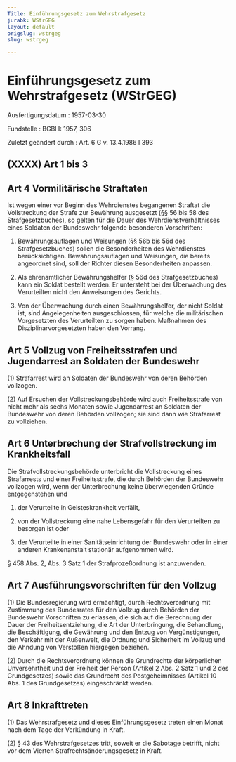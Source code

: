 ```yaml
---
Title: Einführungsgesetz zum Wehrstrafgesetz
jurabk: WStrGEG
layout: default
origslug: wstrgeg
slug: wstrgeg

---
```


# Einführungsgesetz zum Wehrstrafgesetz (WStrGEG)

Ausfertigungsdatum
:   1957-03-30

Fundstelle
:   BGBl I: 1957, 306

Zuletzt geändert durch
:   Art. 6 G v. 13.4.1986 I 393


## (XXXX) Art 1 bis 3



## Art 4 Vormilitärische Straftaten

Ist wegen einer vor Beginn des Wehrdienstes begangenen Straftat die
Vollstreckung der Strafe zur Bewährung ausgesetzt (§§ 56 bis 58 des
Strafgesetzbuches), so gelten für die Dauer des
Wehrdienstverhältnisses eines Soldaten der Bundeswehr folgende
besonderen Vorschriften:

1.  Bewährungsauflagen und Weisungen (§§ 56b bis 56d des
    Strafgesetzbuches) sollen die Besonderheiten des Wehrdienstes
    berücksichtigen. Bewährungsauflagen und Weisungen, die bereits
    angeordnet sind, soll der Richter diesen Besonderheiten anpassen.


2.  Als ehrenamtlicher Bewährungshelfer (§ 56d des Strafgesetzbuches) kann
    ein Soldat bestellt werden. Er untersteht bei der Überwachung des
    Verurteilten nicht den Anweisungen des Gerichts.


3.  Von der Überwachung durch einen Bewährungshelfer, der nicht Soldat
    ist, sind Angelegenheiten ausgeschlossen, für welche die militärischen
    Vorgesetzten des Verurteilten zu sorgen haben. Maßnahmen des
    Disziplinarvorgesetzten haben den Vorrang.





## Art 5 Vollzug von Freiheitsstrafen und Jugendarrest an Soldaten der Bundeswehr

(1) Strafarrest wird an Soldaten der Bundeswehr von deren Behörden
vollzogen.

(2) Auf Ersuchen der Vollstreckungsbehörde wird auch Freiheitsstrafe
von nicht mehr als sechs Monaten sowie Jugendarrest an Soldaten der
Bundeswehr von deren Behörden vollzogen; sie sind dann wie Strafarrest
zu vollziehen.


## Art 6 Unterbrechung der Strafvollstreckung im Krankheitsfall

Die Strafvollstreckungsbehörde unterbricht die Vollstreckung eines
Strafarrests und einer Freiheitsstrafe, die durch Behörden der
Bundeswehr vollzogen wird, wenn der Unterbrechung keine überwiegenden
Gründe entgegenstehen und

1.  der Verurteilte in Geisteskrankheit verfällt,


2.  von der Vollstreckung eine nahe Lebensgefahr für den Verurteilten zu
    besorgen ist oder


3.  der Verurteilte in einer Sanitätseinrichtung der Bundeswehr oder in
    einer anderen Krankenanstalt stationär aufgenommen wird.



§ 458 Abs. 2, Abs. 3 Satz 1 der Strafprozeßordnung ist anzuwenden.


## Art 7 Ausführungsvorschriften für den Vollzug

(1) Die Bundesregierung wird ermächtigt, durch Rechtsverordnung mit
Zustimmung des Bundesrates für den Vollzug durch Behörden der
Bundeswehr Vorschriften zu erlassen, die sich auf die Berechnung der
Dauer der Freiheitsentziehung, die Art der Unterbringung, die
Behandlung, die Beschäftigung, die Gewährung und den Entzug von
Vergünstigungen, den Verkehr mit der Außenwelt, die Ordnung und
Sicherheit im Vollzug und die Ahndung von Verstößen hiergegen
beziehen.

(2) Durch die Rechtsverordnung können die Grundrechte der körperlichen
Unversehrtheit und der Freiheit der Person (Artikel 2 Abs. 2 Satz 1
und 2 des Grundgesetzes) sowie das Grundrecht des Postgeheimnisses
(Artikel 10 Abs. 1 des Grundgesetzes) eingeschränkt werden.


## Art 8 Inkrafttreten

(1) Das Wehrstrafgesetz und dieses Einführungsgesetz treten einen
Monat nach dem Tage der Verkündung in Kraft.

(2) § 43 des Wehrstrafgesetzes tritt, soweit er die Sabotage betrifft,
nicht vor dem Vierten Strafrechtsänderungsgesetz in Kraft.

